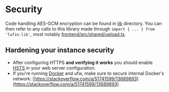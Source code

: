# Security

Code handling AES-GCM encryption can be found in [lib](./lib/) directory. You can then refer to any calls to this library made through `import { ... } from 'lufin-lib'`, most notably [frontend/src/shared/upload.ts](./frontend/src/shared/upload.ts).

## Hardening your instance security

- After configuring HTTPS **and verifying it works** you should enable [HSTS](https://developer.mozilla.org/en-US/docs/Web/HTTP/Reference/Headers/Strict-Transport-Security) in your web server configuration.
- If you're running [Docker](./INSTALL.md#Docker) and ufw, make sure to secure internal Docker's network: [https://stackoverflow.com/a/51741599/13689893](https://stackoverflow.com/a/51741599/13689893)